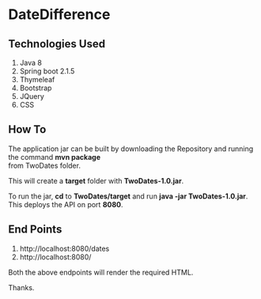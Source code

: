 DateDifference
==============

## Technologies Used ##
1. Java 8
2. Spring boot 2.1.5
3. Thymeleaf
4. Bootstrap
5. JQuery
6. CSS

## How To ##
The application jar can be built by downloading the Repository and running the command **mvn package**  
from TwoDates folder.

This will create a **target** folder with **TwoDates-1.0.jar**.

To run the jar, **cd** to **TwoDates/target** and run **java -jar TwoDates-1.0.jar**.  
This deploys the API on port **8080**.

## End Points ##
1. http://localhost:8080/dates
2. http://localhost:8080/

Both the above endpoints will render the required HTML.

Thanks.
